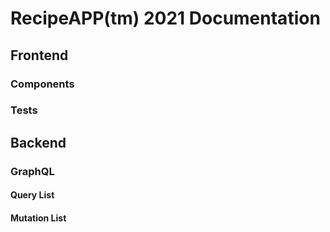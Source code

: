 # RecipeAPP(tm) 2021 Documentation

## Frontend
### Components
### Tests

## Backend
### GraphQL
#### Query List
#### Mutation List 
